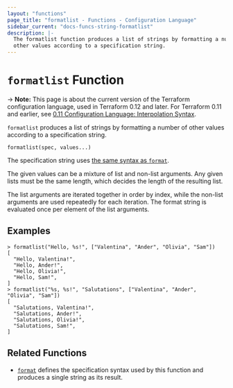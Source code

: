 ```yaml
---
layout: "functions"
page_title: "formatlist - Functions - Configuration Language"
sidebar_current: "docs-funcs-string-formatlist"
description: |-
  The formatlist function produces a list of strings by formatting a number of
  other values according to a specification string.
---
```


# `formatlist` Function

-> **Note:** This page is about the current version of the Terraform
configuration language, used in Terraform 0.12 and later. For Terraform 0.11 and
earlier, see
[0.11 Configuration Language: Interpolation Syntax](../configuration-0-11/interpolation.html).

`formatlist` produces a list of strings by formatting a number of other
values according to a specification string.

```hcl
formatlist(spec, values...)
```

The specification string uses
[the same syntax as `format`](./format.html#specification-syntax).

The given values can be a mixture of list and non-list arguments. Any given
lists must be the same length, which decides the length of the resulting list.

The list arguments are iterated together in order by index, while the non-list
arguments are used repeatedly for each iteration. The format string is evaluated
once per element of the list arguments.

## Examples

```
> formatlist("Hello, %s!", ["Valentina", "Ander", "Olivia", "Sam"])
[
  "Hello, Valentina!",
  "Hello, Ander!",
  "Hello, Olivia!",
  "Hello, Sam!",
]
> formatlist("%s, %s!", "Salutations", ["Valentina", "Ander", "Olivia", "Sam"])
[
  "Salutations, Valentina!",
  "Salutations, Ander!",
  "Salutations, Olivia!",
  "Salutations, Sam!",
]
```

## Related Functions

* [`format`](./format.html) defines the specification syntax used by this
  function and produces a single string as its result.
